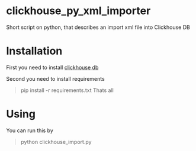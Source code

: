 # clickhouse_py_xml_importer
Short script on python, that describes an import xml file into Clickhouse DB
# Installation
First you need to install [clickhouse db](https://clickhouse.yandex/reference_ru.html#%D0%A3%D1%81%D1%82%D0%B0%D0%BD%D0%BE%D0%B2%D0%BA%D0%B0)

Second you need to install requirements
> pip install -r requirements.txt
Thats all
# Using
You can run this by
> python clickhouse_import.py 
